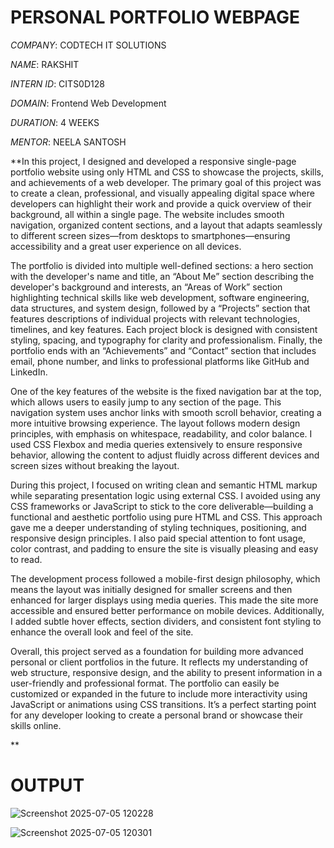 # PERSONAL PORTFOLIO WEBPAGE

*COMPANY*: CODTECH IT SOLUTIONS

*NAME*: RAKSHIT

*INTERN ID*: CITS0D128

*DOMAIN*: Frontend Web Development

*DURATION*: 4 WEEKS

*MENTOR*: NEELA SANTOSH

 **In this project, I designed and developed a responsive single-page portfolio website using only HTML and CSS to showcase the projects, skills, and achievements of a web developer.
The primary goal of this project was to create a clean, professional, and visually appealing digital space where developers can highlight their work and provide a quick overview of their background, all within a single page.
The website includes smooth navigation, organized content sections, and a layout that adapts seamlessly to different screen sizes—from desktops to smartphones—ensuring accessibility and a great user experience on all devices.

The portfolio is divided into multiple well-defined sections: a hero section with the developer's name and title, an “About Me” section describing the developer's background and interests, an “Areas of Work” section highlighting 
technical skills like web development, software engineering, data structures, and system design, followed by a “Projects” section that features descriptions of individual projects with relevant technologies, timelines, and key features. 
Each project block is designed with consistent styling, spacing, and typography for clarity and professionalism. Finally, the portfolio ends with an “Achievements” and “Contact” section that includes email, phone number, and links to professional platforms like GitHub and LinkedIn.

One of the key features of the website is the fixed navigation bar at the top, which allows users to easily jump to any section of the page. This navigation system uses anchor links with smooth scroll behavior, creating a more intuitive browsing experience. 
The layout follows modern design principles, with emphasis on whitespace, readability, and color balance. I used CSS Flexbox and media queries extensively to ensure responsive behavior, allowing the content to adjust fluidly across different devices and screen sizes without breaking the layout.

During this project, I focused on writing clean and semantic HTML markup while separating presentation logic using external CSS. I avoided using any CSS frameworks or JavaScript to stick to the core deliverable—building a functional and aesthetic portfolio using pure HTML and CSS.
This approach gave me a deeper understanding of styling techniques, positioning, and responsive design principles. I also paid special attention to font usage, color contrast, and padding to ensure the site is visually pleasing and easy to read.

The development process followed a mobile-first design philosophy, which means the layout was initially designed for smaller screens and then enhanced for larger displays using media queries. This made the site more accessible and ensured better performance on mobile devices.
Additionally, I added subtle hover effects, section dividers, and consistent font styling to enhance the overall look and feel of the site.

Overall, this project served as a foundation for building more advanced personal or client portfolios in the future. It reflects my understanding of web structure, responsive design, and the ability to present information in a user-friendly and professional format. 
The portfolio can easily be customized or expanded in the future to include more interactivity using JavaScript or animations using CSS transitions. It’s a perfect starting point for any developer looking to create a personal brand or showcase their skills online.

**

# OUTPUT

![Screenshot 2025-07-05 120228](https://github.com/user-attachments/assets/47324037-af75-4150-8868-b862e3d5aa6e)

![Screenshot 2025-07-05 120301](https://github.com/user-attachments/assets/be609232-337a-42bd-a09e-431bbd3a4dbe)



